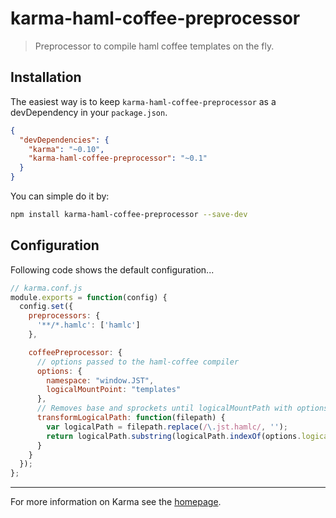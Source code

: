 # karma-haml-coffee-preprocessor

> Preprocessor to compile haml coffee templates on the fly.

## Installation

The easiest way is to keep `karma-haml-coffee-preprocessor` as a devDependency in your `package.json`.
```json
{
  "devDependencies": {
    "karma": "~0.10",
    "karma-haml-coffee-preprocessor": "~0.1"
  }
}
```

You can simple do it by:
```bash
npm install karma-haml-coffee-preprocessor --save-dev
```

## Configuration
Following code shows the default configuration...
```js
// karma.conf.js
module.exports = function(config) {
  config.set({
    preprocessors: {
      '**/*.hamlc': ['hamlc']
    },

    coffeePreprocessor: {
      // options passed to the haml-coffee compiler
      options: {
        namespace: "window.JST",
        logicalMountPoint: "templates"
      },
      // Removes base and sprockets until logicalMountPath with options.logicalPathStrip
      transformLogicalPath: function(filepath) {
        var logicalPath = filepath.replace(/\.jst.hamlc/, '');
        return logicalPath.substring(logicalPath.indexOf(options.logicalMountPoint));
      }
    }
  });
};
```

----

For more information on Karma see the [homepage].


[homepage]: http://karma-runner.github.com

